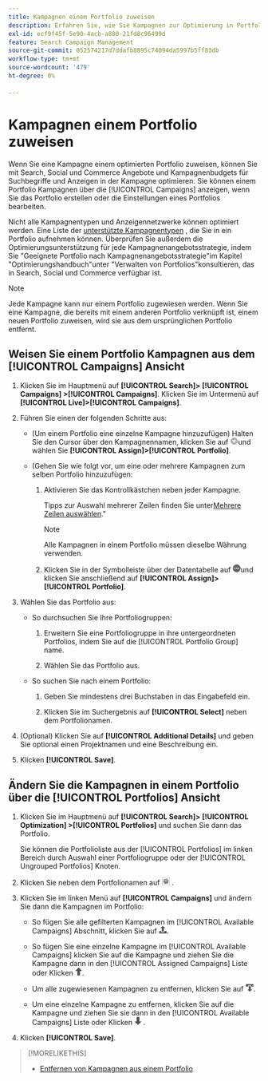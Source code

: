 ```yaml
---
title: Kampagnen einem Portfolio zuweisen
description: Erfahren Sie, wie Sie Kampagnen zur Optimierung in Portfolios einbeziehen.
exl-id: ecf9f45f-5e90-4acb-a880-21fd8c96499d
feature: Search Campaign Management
source-git-commit: 052574217d7ddafb8895c74094da5997b5ff83db
workflow-type: tm+mt
source-wordcount: '479'
ht-degree: 0%

---
```


# Kampagnen einem Portfolio zuweisen

Wenn Sie eine Kampagne einem optimierten Portfolio zuweisen, können Sie mit Search, Social und Commerce Angebote und Kampagnenbudgets für Suchbegriffe und Anzeigen in der Kampagne optimieren. Sie können einem Portfolio Kampagnen über die [!UICONTROL Campaigns] anzeigen, wenn Sie das Portfolio erstellen oder die Einstellungen eines Portfolios bearbeiten.

Nicht alle Kampagnentypen und Anzeigennetzwerke können optimiert werden. Eine Liste der [unterstützte Kampagnentypen](/help/search-social-commerce/introduction/supported-inventory.md) , die Sie in ein Portfolio aufnehmen können. Überprüfen Sie außerdem die Optimierungsunterstützung für jede Kampagnenangebotsstrategie, indem Sie &quot;Geeignete Portfolio nach Kampagnenangebotsstrategie&quot;im Kapitel &quot;Optimierungshandbuch&quot;unter &quot;Verwalten von Portfolios&quot;konsultieren, das in Search, Social und Commerce verfügbar ist.<!-- verify convention for referencing Optimization Guide here -->

>[!NOTE]
>
>Jede Kampagne kann nur einem Portfolio zugewiesen werden. Wenn Sie eine Kampagne, die bereits mit einem anderen Portfolio verknüpft ist, einem neuen Portfolio zuweisen, wird sie aus dem ursprünglichen Portfolio entfernt.

## Weisen Sie einem Portfolio Kampagnen aus dem [!UICONTROL Campaigns] Ansicht

1. Klicken Sie im Hauptmenü auf **[!UICONTROL Search]> [!UICONTROL Campaigns] >[!UICONTROL Campaigns]**. Klicken Sie im Untermenü auf **[!UICONTROL Live]>[!UICONTROL Campaigns]**.

1. Führen Sie einen der folgenden Schritte aus:

   * (Um einem Portfolio eine einzelne Kampagne hinzuzufügen) Halten Sie den Cursor über den Kampagnennamen, klicken Sie auf ![Menüschaltfläche](/help/search-social-commerce/assets/arrow-dropdown-menu.png "Menüschaltfläche")und wählen Sie **[!UICONTROL Assign]>[!UICONTROL Portfolio]**.

   * (Gehen Sie wie folgt vor, um eine oder mehrere Kampagnen zum selben Portfolio hinzuzufügen:

      1. Aktivieren Sie das Kontrollkästchen neben jeder Kampagne.

         Tipps zur Auswahl mehrerer Zeilen finden Sie unter[Mehrere Zeilen auswählen](/help/search-social-commerce/common-tasks/navigation-editing-selection/multiple-rows-select.md).&quot;

         >[!NOTE]
         >
         >Alle Kampagnen in einem Portfolio müssen dieselbe Währung verwenden.

      1. Klicken Sie in der Symbolleiste über der Datentabelle auf ![Mehr](/help/search-social-commerce/assets/more.png "Mehr")und klicken Sie anschließend auf **[!UICONTROL Assign]>[!UICONTROL Portfolio]**.

1. Wählen Sie das Portfolio aus:

   * So durchsuchen Sie Ihre Portfoliogruppen:

      1. Erweitern Sie eine Portfoliogruppe in ihre untergeordneten Portfolios, indem Sie auf die [!UICONTROL Portfolio Group] name.

      1. Wählen Sie das Portfolio aus.

   * So suchen Sie nach einem Portfolio:

      1. Geben Sie mindestens drei Buchstaben in das Eingabefeld ein.

      1. Klicken Sie im Suchergebnis auf **[!UICONTROL Select]** neben dem Portfolionamen.

1. (Optional) Klicken Sie auf **[!UICONTROL Additional Details]** und geben Sie optional einen Projektnamen und eine Beschreibung ein.

1. Klicken **[!UICONTROL Save]**.

## Ändern Sie die Kampagnen in einem Portfolio über die [!UICONTROL Portfolios] Ansicht

1. Klicken Sie im Hauptmenü auf **[!UICONTROL Search]> [!UICONTROL Optimization] >[!UICONTROL Portfolios]** und suchen Sie dann das Portfolio.

   Sie können die Portfolioliste aus der [!UICONTROL Portfolios] im linken Bereich durch Auswahl einer Portfoliogruppe oder der [!UICONTROL Ungrouped Portfolios] Knoten.

1. Klicken Sie neben dem Portfolionamen auf ![Schaltfläche &quot;Einstellungen anzeigen/bearbeiten&quot;](/help/search-social-commerce/assets/settings.png "Schaltfläche &quot;Einstellungen anzeigen/bearbeiten&quot;") .

1. Klicken Sie im linken Menü auf **[!UICONTROL Campaigns]** und ändern Sie dann die Kampagnen im Portfolio:

   * So fügen Sie alle gefilterten Kampagnen im [!UICONTROL Available Campaigns] Abschnitt, klicken Sie auf ![Zuweisen aller Kampagnen zum Portfolio](/help/search-social-commerce/assets/arrow-assign-all.png "Zuweisen aller Kampagnen zum Portfolio").

   * So fügen Sie eine einzelne Kampagne im [!UICONTROL Available Campaigns] klicken Sie auf die Kampagne und ziehen Sie die Kampagne dann in den [!UICONTROL Assigned Campaigns] Liste oder Klicken ![Zuweisen einer Kampagne zum Portfolio](/help/search-social-commerce/assets/arrow-assign.png "Zuweisen einer Kampagne zum Portfolio").

   * Um alle zugewiesenen Kampagnen zu entfernen, klicken Sie auf ![Entfernen aller Kampagnen aus dem Portfolio](/help/search-social-commerce/assets/arrow-remove-all.png "Entfernen aller Kampagnen aus dem Portfolio").

   * Um eine einzelne Kampagne zu entfernen, klicken Sie auf die Kampagne und ziehen Sie sie dann in den [!UICONTROL Available Campaigns] Liste oder Klicken ![Kampagne aus Portfolio entfernen](/help/search-social-commerce/assets/arrow-remove.png "Kampagne aus Portfolio entfernen") .

1. Klicken **[!UICONTROL Save]**.

>[!MORELIKETHIS]
>
>* [Entfernen von Kampagnen aus einem Portfolio](/help/search-social-commerce/campaign-management/campaign-remove-from-portfolio.md)
